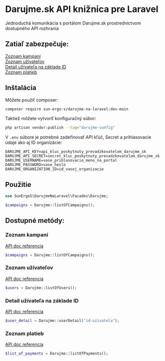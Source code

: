 # Darujme.sk API knižnica pre Laravel

Jednoduchá komunikácia s portálom Darujme.sk prostredníctvom dostupného API rozhrania

## Zatiaľ zabezpečuje:

[Zoznam kampaní](#zoznam-kampaní)<br/>
[Zoznam užívateľov](#zoznam-užívateľov)<br/>
[Detail užívateľa na základe ID](#detail-užívateľa-na-základe-id)<br/>
[Zoznam platieb](#zoznam-platieb)

## Inštalácia

Môžete použiť composer:

```bash
composer require sun-ergo-s/darujme-na-laravel:dev-main
```

Taktiež môžete vytvoriť konfiguračný súbor:

```bash php
php artisan vendor:publish --tag="darujme-config"
```

V ```.env``` súbore je potrebné zadefinovať API kľúč, Secret a prihlasovacie údaje ako aj ID organizácie:

```
DARUJME_API_KEY=api_kluc_poskytnuty_prevadzkovatelom_darujme_sk
DARUJME_API_SECRET=secret_kluc_poskytnuty_prevadzkovatelom_darujme_sk
DARUJME_USERNAME=vase_prihlasovacie_meno_na_portal
DARUJME_PASSWORD=vase_heslo
DARUJME_ORGANIZATION_ID=id_vasej_organizacie
```

## Použitie

```php
use SunErgoS\DarujmeNaLaravel\Facades\Darujme;

$campaigns = Darujme::listOfCampaigns();
```

## Dostupné metódy:

### Zoznam kampaní

[API doc referencia](https://documenter.getpostman.com/view/10150431/T1LS9jWA?version=latest#c6746aa9-a41c-4f73-abed-3fb3dae23f72)
```php
$campaigns = Darujme::listOfCampaigns();
``` 

### Zoznam užívateľov

[API doc referencia](https://documenter.getpostman.com/view/10150431/T1LS9jWA?version=latest#5e73414d-6534-445c-a026-a114e97f8b51)
```php
$users = Darujme::listOfUsers();
``` 

### Detail užívateľa na základe ID

[API doc referencia](https://documenter.getpostman.com/view/10150431/T1LS9jWA?version=latest#41329e62-ba05-4430-8456-0719f066d3bc)
```php
$user_detail = Darujme::userDetail("id-uzivatela");
``` 

### Zoznam platieb

[API doc referencia](https://documenter.getpostman.com/view/10150431/T1LS9jWA?version=latest#cf082c5e-c725-4321-8c88-0d889d1b582a)
```php
$list_of_payments = Darujme::listOfPayments();
``` 